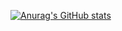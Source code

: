 [![Anurag's GitHub stats](https://github-readme-stats.vercel.app/api?username=landarxt)](https://github.com/anuraghazra/github-readme-stats)
